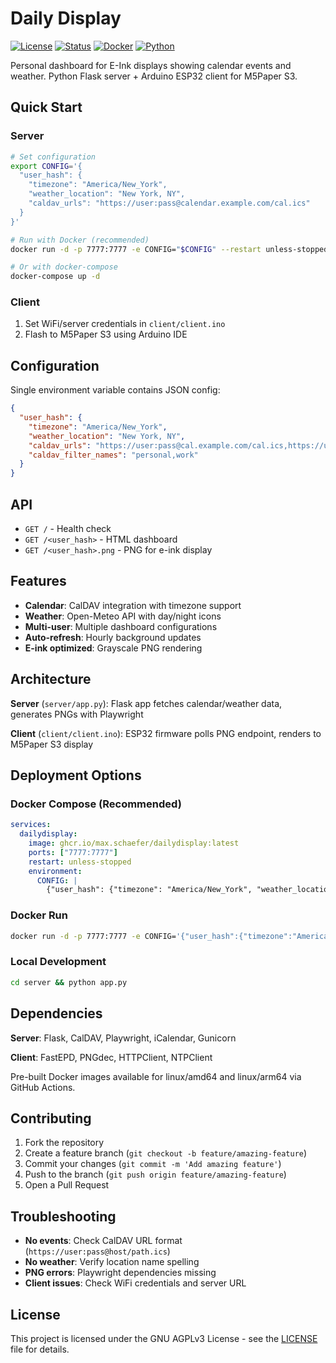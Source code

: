 # Daily Display

[![License](https://img.shields.io/badge/license-GNU%20AGPLv3-blue.svg)](LICENSE)
[![Status](https://img.shields.io/badge/status-active-success)](https://img.shields.io/badge/status-active-success)
[![Docker](https://img.shields.io/badge/docker-ready-blue.svg)](Dockerfile)
[![Python](https://img.shields.io/badge/python-3.12+-blue)](https://www.python.org/)

Personal dashboard for E-Ink displays showing calendar events and weather. Python Flask server + Arduino ESP32 client for M5Paper S3.

## Quick Start

### Server
```bash
# Set configuration
export CONFIG='{
  "user_hash": {
    "timezone": "America/New_York",
    "weather_location": "New York, NY",
    "caldav_urls": "https://user:pass@calendar.example.com/cal.ics"
  }
}'

# Run with Docker (recommended)
docker run -d -p 7777:7777 -e CONFIG="$CONFIG" --restart unless-stopped ghcr.io/max.schaefer/dailydisplay:latest

# Or with docker-compose
docker-compose up -d
```

### Client
1. Set WiFi/server credentials in `client/client.ino`
2. Flash to M5Paper S3 using Arduino IDE

## Configuration

Single environment variable contains JSON config:

```json
{
  "user_hash": {
    "timezone": "America/New_York",
    "weather_location": "New York, NY", 
    "caldav_urls": "https://user:pass@cal.example.com/cal.ics,https://user:pass@work.com/work.ics",
    "caldav_filter_names": "personal,work"
  }
}
```

## API

- `GET /` - Health check
- `GET /<user_hash>` - HTML dashboard
- `GET /<user_hash>.png` - PNG for e-ink display

## Features

- **Calendar**: CalDAV integration with timezone support
- **Weather**: Open-Meteo API with day/night icons
- **Multi-user**: Multiple dashboard configurations
- **Auto-refresh**: Hourly background updates
- **E-ink optimized**: Grayscale PNG rendering

## Architecture

**Server** (`server/app.py`): Flask app fetches calendar/weather data, generates PNGs with Playwright

**Client** (`client/client.ino`): ESP32 firmware polls PNG endpoint, renders to M5Paper S3 display

## Deployment Options

### Docker Compose (Recommended)
```yaml
services:
  dailydisplay:
    image: ghcr.io/max.schaefer/dailydisplay:latest
    ports: ["7777:7777"]
    restart: unless-stopped
    environment:
      CONFIG: |
        {"user_hash": {"timezone": "America/New_York", "weather_location": "New York"}}
```

### Docker Run
```bash
docker run -d -p 7777:7777 -e CONFIG='{"user_hash":{"timezone":"America/New_York","weather_location":"New York"}}' ghcr.io/max.schaefer/dailydisplay:latest
```

### Local Development
```bash
cd server && python app.py
```

## Dependencies

**Server**: Flask, CalDAV, Playwright, iCalendar, Gunicorn

**Client**: FastEPD, PNGdec, HTTPClient, NTPClient

Pre-built Docker images available for linux/amd64 and linux/arm64 via GitHub Actions.

## Contributing

1. Fork the repository
2. Create a feature branch (`git checkout -b feature/amazing-feature`)
3. Commit your changes (`git commit -m 'Add amazing feature'`)
4. Push to the branch (`git push origin feature/amazing-feature`)
5. Open a Pull Request

## Troubleshooting

- **No events**: Check CalDAV URL format (`https://user:pass@host/path.ics`)
- **No weather**: Verify location name spelling
- **PNG errors**: Playwright dependencies missing
- **Client issues**: Check WiFi credentials and server URL

## License

This project is licensed under the GNU AGPLv3 License - see the [LICENSE](LICENSE) file for details.
